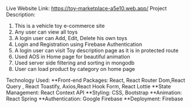 Live Website Link: https://toy-marketplace-a5e10.web.app/
Project Description:

1. This is a vehicle toy e-commerce site
2. Any user can view all toys
3. A login user can Add, Edit, Delete his own toys
4. Login and Registration using Firebase Authentication
5. A login user can visit Toy description page as it is in protected route
6. Used AOS in Home page for beautiful animation
7. Used server side filtering and sorting in mongodb
8. User can load product by category on home page

Technology Used:
**Front-end Packages: React, React Router Dom,React Query , React Toastify, Axios,React Hook Form, React Lottie
**State Management: React Context API
**Styling: CSS, Bootstrap
**Animation: React Spring
**Authentication: Google Firebase
**Deployment: Firebase
